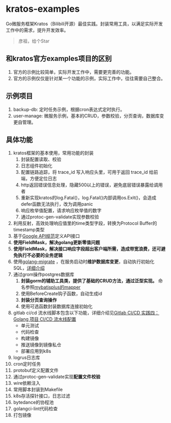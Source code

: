 # kratos-examples

Go微服务框架Kratos（Bilibili开源）最佳实践。封装常用工具，以满足实际开发工作中的需求，提升开发效率。

> 彦祖，给个Star

## 和kratos官方examples项目的区别

1. 官方的示例比较简单，实际开发工作中，需要更完善的功能。
2. 官方的示例仅仅是针对某一个功能的示例，实际工作中，往往需要自己整合。

## 示例项目

1. backup-db: 定时任务示例，根据cron表达式定时执行。
2. user-manage: 微服务示例，基本的CRUD，参数校验，分页查询，数据库变更自管理。

## 具体功能

1. kratos框架的基本使用，常用功能的封装
   1. 封装配置读取、校验
   2. 日志组件初始化
   3. 配置链路追踪，将 trace_id 写入响应头里，可用于返回 trace_id 给前端，方便定位日志
   4. http返回错误信息处理，隐藏500以上的错误，避免底层错误暴露给调用者
   5. 重新实现kratos的log.Fatal()，log.Fatal()内部调用os.Exit()，会造成defer函数无法执行，改为调用panic
   6. 响应枚举值配置，请求响应枚举值的数字
   7. 通过protoc-gen-validate实现参数校验
2. 利用反射，高效处理响应值里的time类型字段，转换为Protocol Buffer的timestamp类型
3. 基于[Google API规范](https://cloud.google.com/apis/design?hl=zh-cn)定义API接口
4. **使用FieldMask，解决golang更新零值问题**
5. **使用FieldMask，解决接口响应字段超出客户端所需，造成带宽浪费，还可避免执行不必要的业务逻辑**
6. 使用[golang-migrate](https://github.com/golang-migrate/migrate)
   ，在服务启动时**维护数据库变更**，自动执行初始化SQL，[详细介绍](https://yuyy.info/?p=2087)
7. 通过grom操作postgres数据库
   1. **封装gorm的辅助工具类，提供了基础的CRUD方法，通过泛型实现。**
       命名参照[mybatisplus的mapper](https://baomidou.com/pages/49cc81/#mapper-crud-%E6%8E%A5%E5%8F%A3)
    2. 使用BeforeCreate钩子函数，自动生成id
   3. **封装分页查询操作**
   4. 使用可选函数封装数据库连接初始化
8. gitlab ci/cd
   流水线脚本包含以下功能，详细介绍见[Gitlab CI/CD 实践四：Golang 项目 CI/CD 流水线配置](https://yuyy.info/?p=1946)
   + 单元测试
   + 代码检查
   + 构建镜像
   + 推送镜像到镜像私仓
   + 部署应用到k8s
9. logrus日志库
10. cron定时任务
11. protobuf定义配置文件
12. 通过protoc-gen-validate实现**配置文件校验**
13. wire依赖注入
14. 常用脚本封装到Makefile
15. k8s存活探针接口，日志过滤
16. bytedance的协程池
17. golangci-lint代码检查
18. 打包镜像

